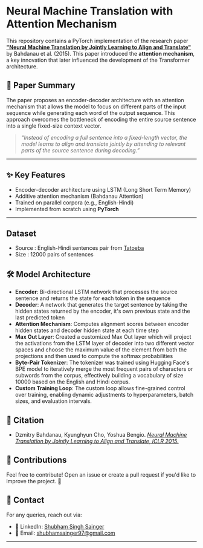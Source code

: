 
# Neural Machine Translation with Attention Mechanism

This repository contains a PyTorch implementation of the research paper [**"Neural Machine Translation by Jointly Learning to Align and Translate"**](https://arxiv.org/abs/1409.0473) by Bahdanau et al. (2015). This paper introduced the **attention mechanism**, a key innovation that later influenced the development of the Transformer architecture.

## 🧠 Paper Summary

The paper proposes an encoder-decoder architecture with an attention mechanism that allows the model to focus on different parts of the input sequence while generating each word of the output sequence. This approach overcomes the bottleneck of encoding the entire source sentence into a single fixed-size context vector.

> *“Instead of encoding a full sentence into a fixed-length vector, the model learns to align and translate jointly by attending to relevant parts of the source sentence during decoding.”*

---

## ✨ Key Features

- Encoder-decoder architecture using LSTM (Long Short Term Memory)
- Additive attention mechanism (Bahdanau Attention)
- Trained on parallel corpora (e.g., English-Hindi)
- Implemented from scratch using **PyTorch**

---

## Dataset

- Source : English-Hindi sentences pair from [Tatoeba](https://tatoeba.org/en) 
- Size :  12000 pairs of sentences
  
## 🛠️ Model Architecture

- **Encoder**: Bi-directional LSTM network that processes the source sentence and returns the state for each token in the sequence
- **Decoder**: A network that generates the target sentence by taking the hidden states returned by the encoder, it's own previous state and the last predicted token
- **Attention Mechanism**: Computes alignment scores between encoder hidden states and decoder hidden state at each time step
- **Max Out Layer**: Created a customized Max Out layer which will project the activations from the LSTM layer of decoder into two different vector spaces and choose the maximum value of the element from both the projections and then used to compute the softmax probabilities
- **Byte-Pair Tokenizer**: The tokenizer was trained using Hugging Face's BPE model to iteratively merge the most frequent pairs of characters or subwords from the corpus, effectively building a vocabulary of size 10000 based on the English and Hindi corpus.
- **Custom Training Loop**: The custom loop allows fine-grained control over training, enabling dynamic adjustments to hyperparameters, batch sizes, and evaluation intervals.

## 📜 Citation
- Dzmitry Bahdanau, Kyunghyun Cho, Yoshua Bengio.
[_Neural Machine Translation by Jointly Learning to Align and Translate, ICLR 2015_.](https://arxiv.org/abs/1409.0473)


## 🤝 Contributions

Feel free to contribute! Open an issue or create a pull request if you'd like to improve the project. 🚀

## 📧 Contact

For any queries, reach out via:

- 🔗 LinkedIn: [Shubham Singh Sainger](https://www.linkedin.com/in/shubham-sainger/)
- 📧 Email: [shubhamsainger97@gmail.com](mailto\:shubhamsainger97@gmail.com)
---
